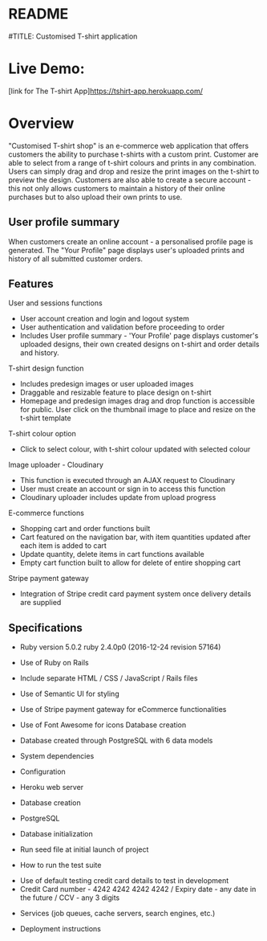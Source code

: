 # README

#TITLE: Customised T-shirt application

# Live Demo:
[link for The T-shirt App]https://tshirt-app.herokuapp.com/

# Overview
"Customised T-shirt shop" is an e-commerce web application that offers customers the ability to purchase t-shirts with a custom print. Customer are able to select from a range of t-shirt colours and prints in any combination. Users can simply drag and drop and resize the print images on the t-shirt to preview the design. Customers are also able to create a secure account - this not only allows customers to maintain a history of their online purchases but to also upload their own prints to use.

## User profile summary
When customers create an online account - a personalised profile page is generated. The "Your Profile" page displays user's uploaded prints and history of all submitted customer orders.

## Features
User and sessions functions
* User account creation and login and logout system
* User authentication and validation before proceeding to order
* Includes User profile summary  - 'Your Profile' page displays customer's uploaded designs, their own created designs on t-shirt and order details and history.

T-shirt design function
* Includes predesign images or user uploaded images
* Draggable and resizable feature to place design on t-shirt
* Homepage and predesign images drag and drop function is accessible for public. User click on the thumbnail image to place and resize on the t-shirt template

T-shirt colour option
* Click to select colour, with t-shirt colour updated with selected colour

Image uploader - Cloudinary
* This function is executed through an AJAX request to Cloudinary
* User must create an account or sign in to access this function
* Cloudinary uploader includes update from upload progress

E-commerce functions
* Shopping cart and order functions built
* Cart featured on the navigation bar, with item quantities updated after each item is added to cart
* Update quantity, delete items in cart functions available
* Empty cart function built to allow for delete of entire shopping cart

Stripe payment gateway
* Integration of Stripe credit card payment system once delivery details are supplied

## Specifications
* Ruby version 5.0.2
ruby 2.4.0p0 (2016-12-24 revision 57164)
* Use of Ruby on Rails
* Include separate HTML / CSS / JavaScript / Rails files
* Use of Semantic UI for styling
* Use of Stripe payment gateway for eCommerce functionalities
* Use of Font Awesome for icons
Database creation
* Database created through PostgreSQL with 6 data models

* System dependencies

* Configuration
- Heroku web server

* Database creation
- PostgreSQL

* Database initialization
- Run seed file at initial launch of project

* How to run the test suite
- Use of default testing credit card details to test in development
- Credit Card number - 4242 4242 4242 4242 / Expiry date - any date in the future / CCV - any 3 digits

* Services (job queues, cache servers, search engines, etc.)

* Deployment instructions
